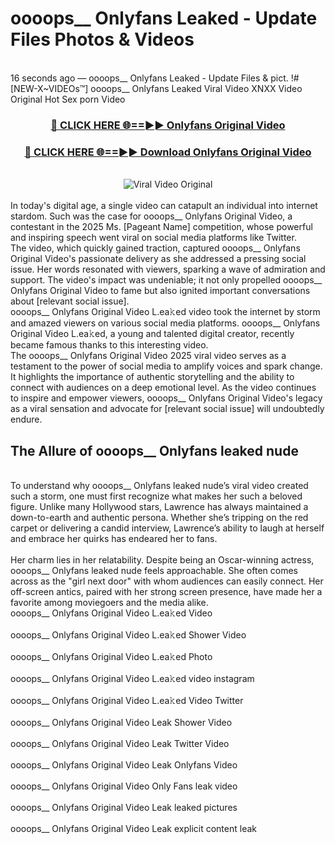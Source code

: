 # oooops__ Onlyfans Leaked - Update Files Photos & Videos 
<br>
16 seconds ago — oooops__ Onlyfans Leaked - Update Files & pict. !#[NEW-X~VIDEOs™] oooops__ Onlyfans Leaked Viral Video XNXX Video Original Hot Sex porn Video
<br>
<div align="center">
<h3><a href="http://freeplayer.one?title=oooops__&ref=25OR" rel="nofollow">🔴 CLICK HERE 🌐==►► Onlyfans Original Video</a></h3>
<h3><a href="http://freeplayer.one?title=oooops__&ref=25OR" rel="nofollow">🔴 CLICK HERE 🌐==►► Download Onlyfans Original Video</a></h3>
<br>
<a href="http://freeplayer.one?title=oooops__&ref=25OR" rel="nofollow" data-target="animated-image.originalLink"><img src="https://i.ibb.co.com/xMMVF88/686577567.gif" alt="Viral Video Original" style="max-width: 100%; display: inline-block;" data-target="animated-image.originalImage"></a>
</div>
<br>
In today's digital age, a single video can catapult an individual into internet stardom. Such was the case for oooops__ Onlyfans Original Video, a contestant in the 2025 Ms. [Pageant Name] competition, whose powerful and inspiring speech went viral on social media platforms like Twitter.
<br>
The video, which quickly gained traction, captured oooops__ Onlyfans Original Video's passionate delivery as she addressed a pressing social issue. Her words resonated with viewers, sparking a wave of admiration and support. The video's impact was undeniable; it not only propelled oooops__ Onlyfans Original Video to fame but also ignited important conversations about [relevant social issue].
<br>
oooops__ Onlyfans Original Video L.ea𝚔ed video took the internet by storm and amazed viewers on various social media platforms. oooops__ Onlyfans Original Video L.ea𝚔ed, a young and talented digital creator, recently became famous thanks to this interesting video.
<br>
The oooops__ Onlyfans Original Video 2025 viral video serves as a testament to the power of social media to amplify voices and spark change. It highlights the importance of authentic storytelling and the ability to connect with audiences on a deep emotional level. As the video continues to inspire and empower viewers, oooops__ Onlyfans Original Video's legacy as a viral sensation and advocate for [relevant social issue] will undoubtedly endure.
<br>
<h2>The Allure of oooops__ Onlyfans leaked nude</h2>
<br>
To understand why oooops__ Onlyfans leaked nude’s viral video created such a storm, one must first recognize what makes her such a beloved figure. Unlike many Hollywood stars, Lawrence has always maintained a down-to-earth and authentic persona. Whether she’s tripping on the red carpet or delivering a candid interview, Lawrence’s ability to laugh at herself and embrace her quirks has endeared her to fans.
<br><br>
Her charm lies in her relatability. Despite being an Oscar-winning actress, oooops__ Onlyfans leaked nude feels approachable. She often comes across as the "girl next door" with whom audiences can easily connect. Her off-screen antics, paired with her strong screen presence, have made her a favorite among moviegoers and the media alike.
<br>
oooops__ Onlyfans Original Video L.ea𝚔ed Video
<br><br>
oooops__ Onlyfans Original Video L.ea𝚔ed Shower Video
<br><br>
oooops__ Onlyfans Original Video L.ea𝚔ed Photo
<br><br>
oooops__ Onlyfans Original Video L.ea𝚔ed video instagram
<br><br>
oooops__ Onlyfans Original Video L.ea𝚔ed Video Twitter
<br><br>
oooops__ Onlyfans Original Video Leak Shower Video
<br><br>
oooops__ Onlyfans Original Video Leak Twitter Video
<br><br>
oooops__ Onlyfans Original Video Leak Onlyfans Video
<br><br>
oooops__ Onlyfans Original Video Only Fans leak video
<br><br>
oooops__ Onlyfans Original Video Leak leaked pictures
<br><br>
oooops__ Onlyfans Original Video Leak explicit content leak
